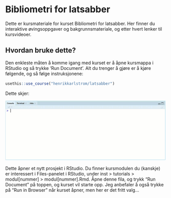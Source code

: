
<!-- README.md is generated from README.Rmd. Please edit that file -->

# Bibliometri for latsabber

Dette er kursmateriale for kurset Bibliometri for latsabber. Her finner
du interaktive øvingsoppgaver og bakgrunnsmateriale, og etter hvert
lenker til kursvideoer.

## Hvordan bruke dette?

Den enkleste måten å komme igang med kurset er å åpne kursmappa i
RStudio og så trykke ‘Run Document’. Alt du trenger å gjøre er å kjøre
følgende, og så følge instruksjonene:

``` r
usethis::use_course("henrikkarlstrom/latsabber")
```

Dette skjer:

![](inst/images/install.gif)

Dette åpner et nytt prosjekt i RStudio. Du finner kursmodulen du
(kanskje) er interessert i Files-panelet i RStudio, under inst \>
tutorials \> modul\[nummer\] \> modul\[nummer\].Rmd. Åpne denne fila, og
trykk “Run Document” på toppen, og kurset vil starte opp. Jeg anbefaler
å også trykke på “Run in Browser” når kurset åpner, men her er det
fritt valg…
